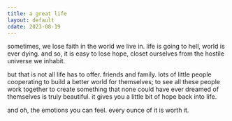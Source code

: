 ```yaml
---
title: a great life
layout: default
cdate: 2023-08-19
---
```


sometimes, we lose faith in the world we live in. life is going to hell, world is ever dying. and so, it is easy to lose hope, closet ourselves from the hostile universe we inhabit.

but that is not all life has to offer. friends and family. lots of little people cooperating to build a better world for themselves; to see all these people work together to create something that none could have ever dreamed of themselves is truly beautiful. it gives you a little bit of hope back into life.

and oh, the emotions you can feel. every ounce of it is worth it.
